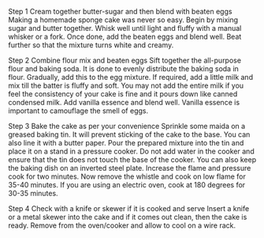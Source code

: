 Step 1 Cream together butter-sugar and then blend with beaten eggs
Making a homemade sponge cake was never so easy. Begin by mixing sugar and butter together. Whisk well until light and fluffy with a manual whisker or a fork. Once done, add the beaten eggs and blend well. Beat further so that the mixture turns white and creamy.

Step 2 Combine flour mix and beaten eggs
Sift together the all-purpose flour and baking soda. It is done to evenly distribute the baking soda in flour. Gradually, add this to the egg mixture. If required, add a little milk and mix till the batter is fluffy and soft. You may not add the entire milk if you feel the consistency of your cake is fine and it pours down like canned condensed milk. Add vanilla essence and blend well. Vanilla essence is important to camouflage the smell of eggs.

Step 3 Bake the cake as per your convenience
Sprinkle some maida on a greased baking tin. It will prevent sticking of the cake to the base. You can also line it with a butter paper. Pour the prepared mixture into the tin and place it on a stand in a pressure cooker. Do not add water in the cooker and ensure that the tin does not touch the base of the cooker. You can also keep the baking dish on an inverted steel plate. Increase the flame and pressure cook for two minutes. Now remove the whistle and cook on low flame for 35-40 minutes. If you are using an electric oven, cook at 180 degrees for 30-35 minutes.

Step 4 Check with a knife or skewer if it is cooked and serve
Insert a knife or a metal skewer into the cake and if it comes out clean, then the cake is ready. Remove from the oven/cooker and allow to cool on a wire rack.

